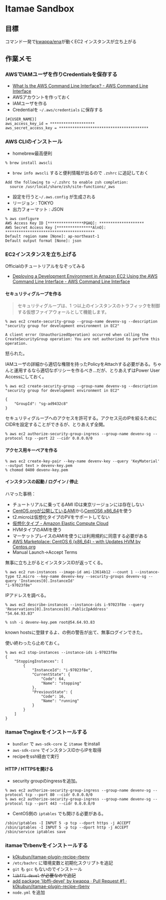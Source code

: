 # Itamae Sandbox

## 目標

コマンド一発で[kwappa/ena](https://github.com/kwappa/ena)が動くEC2 インスタンスが立ち上がる

## 作業メモ

### AWSでIAMユーザを作りCredentialsを保存する

* [What Is the AWS Command Line Interface? - AWS Command Line Interface](http://docs.aws.amazon.com/cli/latest/userguide/cli-chap-welcome.html)
* AWSアカウントを作っておく
* IAMユーザを作る
* Credentialを `~/.aws/credentials` に保存する

```
[#{USER_NAME}]
aws_access_key_id = ********************
aws_secret_access_key = ****************************************
```

### AWS CLIのインストール

* homebrew最高便利

```
% brew install awscli
```

* `brew info awscli` すると便利情報が出るので `.zshrc` に追記しておく

```
Add the following to ~/.zshrc to enable zsh completion:
  source /usr/local/share/zsh/site-functions/_aws
```

* 設定を行うと`~/.aws.config` が生成される
 * リージョン : TOKYO
 * 出力フォーマット : JSON

```
% aws configure
AWS Access Key ID [****************PGHQ]: ********************
AWS Secret Access Key [****************AlnO]: ****************************************
Default region name [None]: ap-northeast-1
Default output format [None]: json
```

### EC2インスタンスを立ち上げる

Officialのチュートリアルをなぞってみる

* [Deploying a Development Environment in Amazon EC2 Using the AWS Command Line Interface - AWS Command Line Interface](http://docs.aws.amazon.com/cli/latest/userguide/tutorial-ec2-ubuntu.html)

#### セキュリティグループを作る

> セキュリティグループは、1 つ以上のインスタンスのトラフィックを制御する仮想ファイアウォールとして機能します。

```
% aws ec2 create-security-group --group-name devenv-sg --description "security group for development environment in EC2"

A client error (UnauthorizedOperation) occurred when calling the CreateSecurityGroup operation: You are not authorized to perform this operation.
```

怒られた。

IAMユーザの詳細から適切な権限を持ったPolicyをAttachする必要がある。ちゃんと運用するなら適切なポリシーを作るべき…だが、とりあえずはPower User Accessにしておく。

```
% aws ec2 create-security-group --group-name devenv-sg --description "security group for development environment in EC2"

{
    "GroupId": "sg-ad9432c8"
}
```

セキュリティグループへのアクセスを許可する。アクセス元のIPを絞るためにCIDRを設定することができるが、とりあえず全開。

```
% aws ec2 authorize-security-group-ingress --group-name devenv-sg --protocol tcp --port 22 --cidr 0.0.0.0/0
```

#### アクセス用キーペアを作る

```
% aws ec2 create-key-pair --key-name devenv-key --query 'KeyMaterial' --output text > devenv-key.pem
% chomod 0400 devenv-key.pem
```

#### インスタンスの起動 / ログイン / 停止

ハマった事柄：

* チュートリアルに乗ってるAMI IDは東京リージョンには存在しない
 * [CentOS.orgが公開しているAMI](http://wiki.centos.org/Cloud/AWS)から[CentOS6 x86_64](https://aws.amazon.com/marketplace/pp/B00NQAYLWO)を使う
* t2.microは仮想化タイプのPVをサポートしてない
 * [仮想化タイプ - Amazon Elastic Compute Cloud](http://docs.aws.amazon.com/ja_jp/AWSEC2/latest/UserGuide/virtualization_types.html)
 * HVMタイプのAMIを使う
* マーケットプレイスのAMIを使うには利用規約に同意する必要がある
 * [AWS Marketplace: CentOS 6 (x86_64) - with Updates HVM by Centos.org](https://aws.amazon.com/marketplace/ordering/ref=dtl_psb_continue?ie=UTF8&productId=74e73035-3435-48d6-88e0-89cc02ad83ee&region=ap-northeast-1)
 * Manual Launch→Accept Terms

無事に立ち上がるとインスタンスIDが返ってくる。

```
% aws ec2 run-instances --image-id ami-13614b12 --count 1 --instance-type t2.micro --key-name devenv-key --security-groups devenv-sg --query 'Instances[0].InstanceId'
"i-97023f8e"
```

IPアドレスを調べる。

```
% aws ec2 describe-instances --instance-ids i-97023f8e --query 'Reservations[0].Instances[0].PublicIpAddress'
"54.64.93.83"
```

```
% ssh -i devenv-key.pem root@54.64.93.83
```

known hostsに登録するよ、の例の警告が出て、無事ログインできた。

使い終わったら止めておく。

```
% aws ec2 stop-instances --instance-ids i-97023f8e
{
    "StoppingInstances": [
        {
            "InstanceId": "i-97023f8e", 
            "CurrentState": {
                "Code": 64, 
                "Name": "stopping"
            }, 
            "PreviousState": {
                "Code": 16, 
                "Name": "running"
            }
        }
    ]
}
```

### itamaeでnginxをインストールする

* `bundler` で `aws-sdk-core` と `itamae` をinstall
* `aws-sdk-core` でインスタンスIDからIPを取得
* recipeをssh経由で実行

#### HTTP / HTTPSを開ける

* security groupのingressを追加。

```
% aws ec2 authorize-security-group-ingress --group-name devenv-sg --protocol tcp --port 80 --cidr 0.0.0.0/0
% aws ec2 authorize-security-group-ingress --group-name devenv-sg --protocol tcp --port 443 --cidr 0.0.0.0/0
```

* CentOS側の `iptables` でも開ける必要がある。

```
/sbin/iptables -I INPUT 5 -p tcp --dport https -j ACCEPT
/sbin/iptables -I INPUT 5 -p tcp --dport http -j ACCEPT
/sbin/service iptables save
```

### itamaeでrbenvをインストールする

* [k0kubun/itamae-plugin-recipe-rbenv](https://github.com/k0kubun/itamae-plugin-recipe-rbenv)
* `/etc/bachrc` に環境変数と初期化スクリプトを追記
* `git` も `gcc` もないのでインストール
* ~~`libffi-devel` が必要なので追記~~
 * [add package 'libffi-devel' by kwappa · Pull Request #1 · k0kubun/itamae-plugin-recipe-rbenv](https://github.com/k0kubun/itamae-plugin-recipe-rbenv/pull/1)
* `node.yml` を追加
